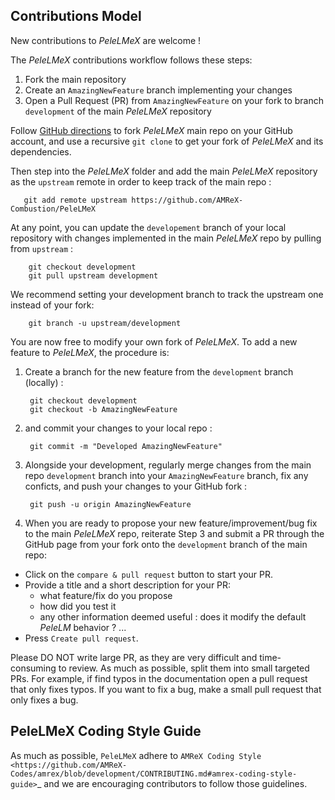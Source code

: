 ## Contributions Model

New contributions to *PeleLMeX* are welcome !

The *PeleLMeX* contributions workflow follows these steps:
1. Fork the main repository
2. Create an `AmazingNewFeature` branch implementing your changes 
3. Open a Pull Request (PR) from `AmazingNewFeature` on your fork to branch `development` of the main *PeleLMeX* repository

Follow [GitHub directions](https://docs.github.com/en/free-pro-team@latest/github/getting-started-with-github/fork-a-repo) 
to fork *PeleLMeX* main repo on your GitHub account, and use a recursive `git clone` to get your fork of *PeleLMeX* and its dependencies.

Then step into the *PeleLMeX* folder and add the main *PeleLMeX* repository as the `upstream` remote in order to keep track of the main repo :

       git add remote upstream https://github.com/AMReX-Combustion/PeleLMeX

At any point, you can update the `developement` branch of your local repository with changes implemented in the main *PeleLMeX* repo by pulling from `upstream` : 

        git checkout development
        git pull upstream development
        
We recommend setting your development branch to track the upstream one instead of your fork:

        git branch -u upstream/development

You are now free to modify your own fork of *PeleLMeX*. To add a new feature to *PeleLMeX*, the procedure is:

1. Create a branch for the new feature from the `development` branch (locally) :

        git checkout development 
        git checkout -b AmazingNewFeature

2. and commit your changes to your local repo : 

        git commit -m "Developed AmazingNewFeature"

3. Alongside your development, regularly merge changes from the main repo `development` branch into your `AmazingNewFeature` branch,
fix any conficts, and push your changes to your GitHub fork :
   
        git push -u origin AmazingNewFeature

4. When you are ready to propose your new feature/improvement/bug fix to the main *PeleLMeX* repo, reiterate Step 3 and submit a PR through the GitHub page from your fork onto the `development` branch of the main repo:

 - Click on the ``compare & pull request`` button to start your PR.
 - Provide a title and a short description for your PR:
   * what feature/fix do you propose
   * how did you test it
   * any other information deemed useful : does it modify the default *PeleLM* behavior ? ...
 - Press ``Create pull request``.

Please DO NOT write large PR, as they are very difficult and time-consuming to review.
As much as possible, split them into small targeted PRs.
For example, if find typos in the documentation open a pull request that only fixes typos.
If you want to fix a bug, make a small pull request that only fixes a bug.

## PeleLMeX Coding Style Guide

As much as possible, `PeleLMeX` adhere to `AMReX Coding Style <https://github.com/AMReX-Codes/amrex/blob/development/CONTRIBUTING.md#amrex-coding-style-guide>`_
and we are encouraging contributors to follow those guidelines.

